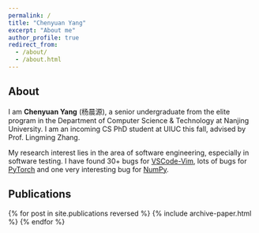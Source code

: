 ```yaml
---
permalink: /
title: "Chenyuan Yang"
excerpt: "About me"
author_profile: true
redirect_from: 
  - /about/
  - /about.html
---
```


## About

I am **Chenyuan Yang** (杨晨源), a senior undergraduate from the elite program in the Department of Computer Science & Technology at Nanjing University. I am an incoming CS PhD student at UIUC this fall, advised by Prof. Lingming Zhang.

My research interest lies in the area of software engineering, especially in software testing. I have found 30+ bugs for [VSCode-Vim](https://github.com/VSCodeVim/Vim), lots of bugs for [PyTorch](https://github.com/pytorch/pytorch) and one very interesting bug for [NumPy](https://github.com/numpy/numpy).


## Publications

{% for post in site.publications reversed %}
  {% include archive-paper.html %}
{% endfor %}